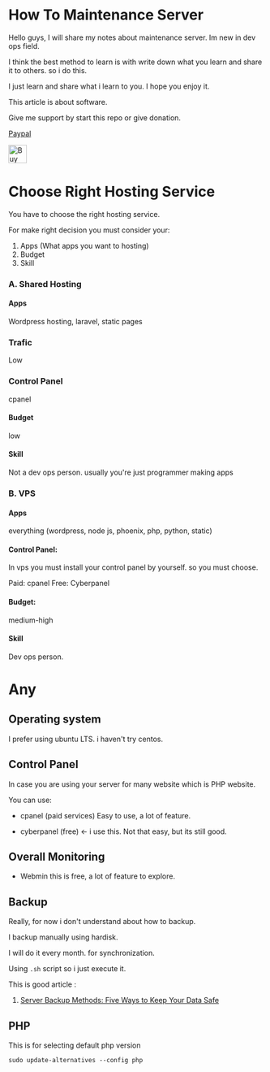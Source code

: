 # How To Maintenance Server

Hello guys, I will share my notes about maintenance server. Im new in dev ops field.

I think the best method to learn is with write down what you learn and share it to others. so i do this.

I just learn and share what i learn to you. I hope you enjoy it.

This article is about software.

Give me support by start this repo or give donation.

[Paypal](https://paypal.me/AlbirrKarim)

<a href='https://ko-fi.com/Q5Q0BC92X' target='_blank'><img height='36' style='border:0px;height:36px;' src='https://cdn.ko-fi.com/cdn/kofi3.png?v=3' border='0' alt='Buy Me a Coffee at ko-fi.com' /></a>

# Choose Right Hosting Service

You have to choose the right hosting service.

For make right decision you must consider your:

1. Apps (What apps you want to hosting)
2. Budget
3. Skill

### A. Shared Hosting

#### Apps

Wordpress hosting, laravel, static pages

### Trafic

Low

### Control Panel

cpanel

#### Budget

low

#### Skill

Not a dev ops person. usually you're just programmer making apps

### B. VPS

#### Apps

everything (wordpress, node js, phoenix, php, python, static)

#### Control Panel:

In vps you must install your control panel by yourself. so you must choose.

Paid: cpanel
Free: Cyberpanel

#### Budget:

medium-high

#### Skill

Dev ops person.

# Any

## Operating system

I prefer using ubuntu LTS. i haven't try centos.

## Control Panel

In case you are using your server for many website which is PHP website.

You can use:

- cpanel (paid services)
  Easy to use, a lot of feature.

- cyberpanel (free) <- i use this.
  Not that easy, but its still good.

## Overall Monitoring

- Webmin
  this is free, a lot of feature to explore.

## Backup

Really, for now i don't understand about how to backup.

I backup manually using hardisk.

I will do it every month. for synchronization.

Using `.sh` script so i just execute it.

This is good article :

1. [Server Backup Methods: Five Ways to Keep Your Data Safe](https://www.novabackup.com/blog/finding-the-right-server-backup-methods)

## PHP

This is for selecting default php version

```
sudo update-alternatives --config php
```
